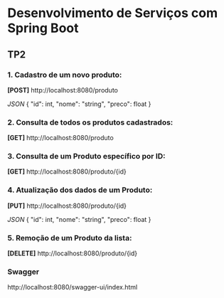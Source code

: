 # Desenvolvimento de Serviços com Spring Boot

## TP2

###	1. Cadastro de um novo produto:
**[POST]**
http://localhost:8080/produto

_JSON_
{
  "id": int,
  "nome": "string",
  "preco": float
}

###	2. Consulta de todos os produtos cadastrados:
**[GET]**
http://localhost:8080/produto

###	3. Consulta de um Produto específico por ID:
**[GET]**
http://localhost:8080/produto/{id}

###	4. Atualização dos dados de um Produto:
**[PUT]**
http://localhost:8080/produto/{id}

_JSON_
{
  "id": int,
  "nome": "string",
  "preco": float
}

###	5. Remoção de um Produto da lista:
**[DELETE]**
http://localhost:8080/produto/{id}

### Swagger
http://localhost:8080/swagger-ui/index.html
